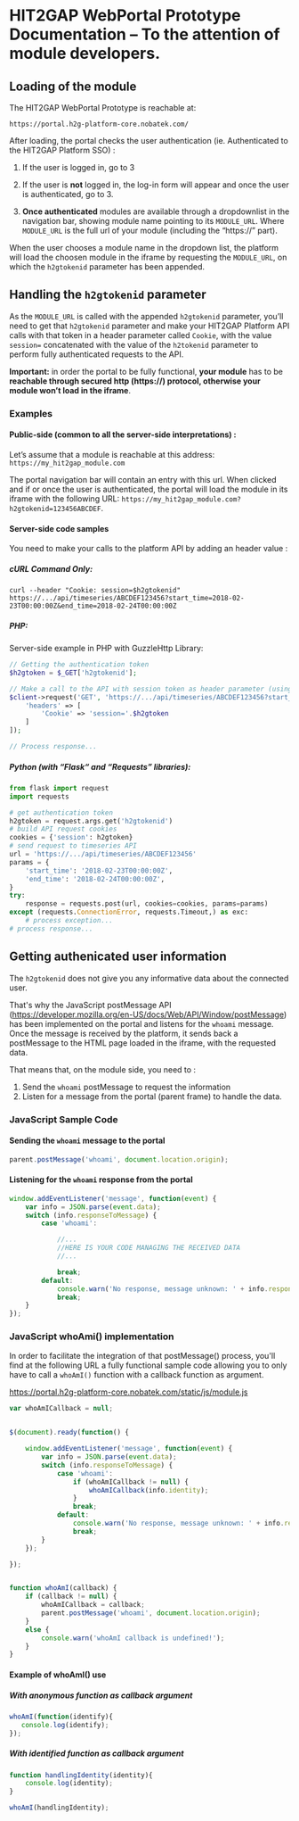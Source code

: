 # HIT2GAP WebPortal Prototype Documentation – To the attention of module developers.


## Loading of the module
The HIT2GAP WebPortal Prototype is reachable at:

```
https://portal.h2g-platform-core.nobatek.com/
```

After loading, the portal checks the user authentication (ie. Authenticated to the HIT2GAP Platform SSO) :

1. If the user is logged in, go to 3

2. If the user is **not** logged in, the log-in form will appear and once the user is authenticated, go to 3.

3. **Once authenticated** modules are available through a dropdownlist in the navigation bar, showing module name pointing to its ```MODULE_URL```.
Where ```MODULE_URL``` is the full url of your module (including the “https://” part).

When the user chooses a module name in the dropdown list, the platform will load the choosen module in the iframe by requesting the ```MODULE_URL```, on which the ```h2gtokenid``` parameter has been appended.


## Handling the ```h2gtokenid``` parameter
As the ```MODULE_URL``` is called with the appended ```h2gtokenid``` parameter, you’ll need to get that ```h2gtokenid``` parameter and make your HIT2GAP Platform API calls with that token in a header parameter called ```Cookie```, with the value ```session=``` concatenated with the value of the ```h2tokenid``` parameter to perform fully authenticated requests to the API.

**Important:** in order the portal to be fully functional, **your module** has to be **reachable through secured http (https://) protocol, otherwise your module won’t load in the iframe**.

### Examples

#### Public-side (common to all the server-side interpretations) :
Let’s assume that a module is reachable at this address: ```https://my_hit2gap_module.com```

The portal navigation bar will contain an entry with this url.
When clicked and if or once the user is authenticated, the portal will load the module in its iframe with the following URL: ```https://my_hit2gap_module.com?h2gtokenid=123456ABCDEF```.


#### Server-side code samples
You need to make your calls to the platform API by adding an header value :

##### cURL Command Only:
```
curl --header "Cookie: session=$h2gtokenid" https://.../api/timeseries/ABCDEF123456?start_time=2018-02-23T00:00:00Z&end_time=2018-02-24T00:00:00Z
```


##### PHP:
Server-side example in PHP with GuzzleHttp Library:

```php
// Getting the authentication token
$h2gtoken = $_GET['h2gtokenid'];

// Make a call to the API with session token as header parameter (using guzzlehttp library)
$client->request('GET', 'https://.../api/timeseries/ABCDEF123456?start_time=2018-02-23T00:00:00Z&end_time=2018-02-24T00:00:00Z', [
    'headers' => [
        'Cookie' => 'session='.$h2gtoken
    ]
]);

// Process response...
```


##### Python (with “Flask“ and “Requests” libraries):

```python
from flask import request
import requests

# get authentication token
h2gtoken = request.args.get('h2gtokenid')
# build API request cookies
cookies = {'session': h2gtoken}
# send request to timeseries API
url = 'https://.../api/timeseries/ABCDEF123456'
params = {
    'start_time': '2018-02-23T00:00:00Z',
    'end_time': '2018-02-24T00:00:00Z',
}
try:
    response = requests.post(url, cookies=cookies, params=params)
except (requests.ConnectionError, requests.Timeout,) as exc:
    # process exception...
# process response...
```


## Getting authenicated user information
The ```h2gtokenid``` does not give you any informative data about the connected user.

That's why the JavaScript postMessage API (https://developer.mozilla.org/en-US/docs/Web/API/Window/postMessage) has been implemented on the portal and listens for the ```whoami``` message.
Once the message is received by the platform, it sends back a postMessage to the HTML page loaded in the iframe, with the requested data.

That means that, on the module side, you need to :
1. Send the ```whoami``` postMessage to request the information
2. Listen for a message from the portal (parent frame) to handle the data.

### JavaScript Sample Code
#### Sending the ```whoami``` message to the portal
```javascript
parent.postMessage('whoami', document.location.origin);
```

#### Listening for the ```whoami``` response from the portal
```javascript
window.addEventListener('message', function(event) {
    var info = JSON.parse(event.data);
    switch (info.responseToMessage) {
        case 'whoami':

            //...
            //HERE IS YOUR CODE MANAGING THE RECEIVED DATA
            //...

            break;
        default:
            console.warn('No response, message unknown: ' + info.responseToMessage);
            break;
    }
});
```


### JavaScript whoAmi() implementation
In order to facilitate the integration of that postMessage() process, you'll find at the following URL a fully functional sample code allowing you to only have to call a ```whoAmI()``` function with a callback function as argument.

https://portal.h2g-platform-core.nobatek.com/static/js/module.js

```javascript
var whoAmICallback = null;


$(document).ready(function() {

    window.addEventListener('message', function(event) {
        var info = JSON.parse(event.data);
        switch (info.responseToMessage) {
            case 'whoami':
                if (whoAmICallback != null) {
                    whoAmICallback(info.identity);
                }
                break;
            default:
                console.warn('No response, message unknown: ' + info.responseToMessage);
                break;
        }
    });

});


function whoAmI(callback) {
    if (callback != null) {
        whoAmICallback = callback;
        parent.postMessage('whoami', document.location.origin);
    }
    else {
        console.warn('whoAmI callback is undefined!');
    }
}
```

#### Example of whoAmI() use
##### With anonymous function as callback argument
```javascript
whoAmI(function(identify){
   console.log(identify);
});
```

##### With identified function as callback argument
```javascript
function handlingIdentity(identity){
    console.log(identity);
}

whoAmI(handlingIdentity);
```
